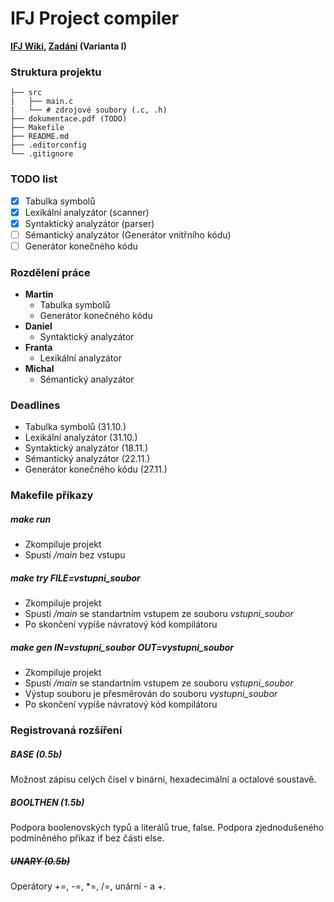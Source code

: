 
# IFJ Project compiler

**[IFJ Wiki](https://wis.fit.vutbr.cz/FIT/st/cwk.php?id=13981&csid=735505), [Zadání](https://wis.fit.vutbr.cz/FIT/st/cfs.php?file=/course/IFJ-IT/projects/ifj2020.pdf) (Varianta I)**

### Struktura projektu
```
├── src
|   ├── main.c
|   └── # zdrojové soubory (.c, .h)
├── dokumentace.pdf (TODO)
├── Makefile
├── README.md
├── .editorconfig
└── .gitignore
```

### TODO list
- [x] Tabulka symbolů
- [x] Lexikální analyzátor (scanner)
- [x] Syntaktický analyzátor (parser)
- [ ] Sémantický analyzátor (Generátor vnitřního kódu)
- [ ] Generátor konečného kódu

### Rozdělení práce
- **Martin**
   - Tabulka symbolů
   - Generátor konečného kódu
- **Daniel**
   - Syntaktický analyzátor
- **Franta**
   - Lexikální analyzátor
- **Michal**
   - Sémantický analyzátor

### Deadlines
- Tabulka symbolů (31.10.)
- Lexikální analyzátor (31.10.)  
- Syntaktický analyzátor (18.11.)
- Sémantický analyzátor (22.11.)
- Generátor konečného kódu (27.11.)

### Makefile příkazy

##### make run
- Zkompiluje projekt
- Spustí */main* bez vstupu

##### make try FILE=*vstupni_soubor*
- Zkompiluje projekt
- Spustí */main* se standartním vstupem ze souboru *vstupni_soubor*
- Po skončení vypíše návratový kód kompilátoru

##### make gen IN=*vstupni_soubor* OUT=*vystupni_soubor*
- Zkompiluje projekt
- Spustí */main* se standartním vstupem ze souboru *vstupni_soubor*
- Výstup souboru je přesměrován do souboru *vystupni_soubor*
- Po skončení vypíše návratový kód kompilátoru

### Registrovaná rozšíření

##### BASE (0.5b)
Možnost zápisu celých čísel v binární, hexadecimální a octalové soustavě.

##### BOOLTHEN (1.5b)
Podpora boolenovských typů a literálů true, false. 
Podpora zjednodušeného podmíněného příkaz if bez části else.

##### ~~UNARY (0.5b)~~
Operátory +=, -=, *=, /=, unární - a +.
